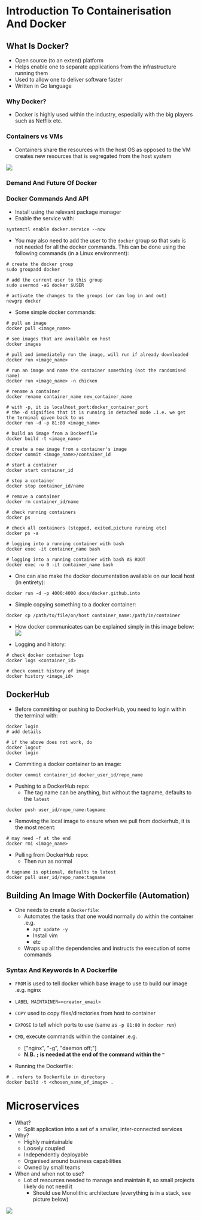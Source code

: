 # Introduction To Containerisation And Docker

## What Is Docker?

* Open source (to an extent) platform
* Helps enable one to separate applications from the infrastructure running them
* Used to allow one to deliver software faster
* Written in Go language

### Why Docker?

* Docker is highly used within the industry, especially with the big players such as Netflix etc.

### Containers vs VMs

* Containers share the resources with the host OS as opposed to the VM creates new resources that is segregated from the host system

![](https://www.sdxcentral.com/wp-content/uploads/2019/05/ContainersvsVMs_Image.jpg)

### Demand And Future Of Docker

### Docker Commands And API

* Install using the relevant package manager
* Enable the service with:
```
systemctl enable docker.service --now
```

* You may also need to add the user to the `docker` group so that `sudo` is not needed for all the docker commands. This can be done using the following commands (in a Linux environment):
```
# create the docker group
sudo groupadd docker

# add the current user to this group
sudo usermod -aG docker $USER

# activate the changes to the groups (or can log in and out)
newgrp docker
```

* Some simple docker commands:
```
# pull an image
docker pull <image_name>

# see images that are available on host
docker images

# pull and immediately run the image, will run if already downloaded
docker run <image_name>

# run an image and name the container something (not the randomised name)
docker run <image_name> -n chicken

# rename a container
docker rename container_name new_container_name

# with -p, it is localhost_port:docker_container_port
# the -d signifies that it is running in detached mode .i.e. we get the terminal given back to us
docker run -d -p 81:80 <image_name>

# build an image from a Dockerfile
docker build -t <image_name>

# create a new image from a container's image
docker commit <image_name>/container_id

# start a container
docker start container_id

# stop a container
docker stop container_id/name

# remove a container
docker rm container_id/name

# check running containers
docker ps

# check all containers (stopped, exited,picture running etc)
docker ps -a

# logging into a running container with bash
docker exec -it container_name bash

# logging into a running container with bash AS ROOT
docker exec -u 0 -it container_name bash
```

* One can also make the docker documentation available on our local host (in entirety):
```
docker run -d -p 4000:4000 docs/docker.github.into
```
* Simple copying something to a docker container:
```
docker cp /path/to/file/on/host container_name:/path/in/container
```
* How docker communicates can be explained simply in this image below:
![](https://docs.docker.com/engine/images/architecture.svg)

* Logging and history:
```
# check docker container logs
docker logs <container_id>

# check commit history of image
docker history <image_id>
```

## DockerHub

* Before committing or pushing to DockerHub, you need to login within the terminal with:
```
docker login
# add details

# if the above does not work, do
docker logout
docker login
```

* Commiting a docker container to an image:
```
docker commit container_id docker_user_id/repo_name
```

* Pushing to a DockerHub repo:
	* The tag name can be anything, but without the tagname, defaults to the `latest`
```
docker push user_id/repo_name:tagname
```

* Removing the local image to ensure when we pull from dockerhub, it is the most recent:
```
# may need -f at the end
docker rmi <image_name>
```

* Pulling from DockerHub repo:
	* Then run as normal
```
# tagname is optional, defaults to latest
docker pull user_id/repo_name:tagname
```

## Building An Image With Dockerfile (Automation)

* One needs to create a `Dockerfile`:
	* Automates the tasks that one would normally do within the container .e.g.
		- `apt update -y`
		- Install vim
		- etc
	* Wraps up all the dependencies and instructs the execution of some commands

### Syntax And Keywords In A Dockerfile

* `FROM` is used to tell docker which base image to use to build our image .e.g. nginx
* `LABEL MAINTAINER=<creator_email>`
* `COPY` used to copy files/directories from host to container
* `EXPOSE` to tell which ports to use (same as `-p 81:80` in `docker run`)
* `CMD`, execute commands within the container .e.g.
	- ["nginx", "-g", "daemon off;"]
	- **N.B. `;` is needed at the end of the command within the `"`**

* Running the Dockerfile:
```
# . refers to Dockerfile in directory
docker build -t <chosen_name_of_image> .
```

# Microservices

* What?
	* Split application into a set of a smaller, inter-connected services
* Why?
	* Highly maintainable
	* Loosely coupled
	* Independently deployable
	* Organised around business capabilities
	* Owned by small teams
* When and when not to use?
	* Lot of resources needed to manage and maintain it, so small projects likely do not need it
		* Should use Monolithic architecture (everything is in a stack, see picture below)

![](https://external-content.duckduckgo.com/iu/?u=https%3A%2F%2Francher.com%2Fimg%2Fblog%2F2019%2Fmicroservices-vs-monolithic-architectures%2Fmicroservices-and-monolithic-architectures.jpg&f=1&nofb=1)
